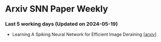 # Arxiv SNN Paper Weekly


 ### **Last 5 working days (Updated on 2024-05-19)** 


- Learning A Spiking Neural Network for Efficient Image Deraining [[arxiv](https://arxiv.org/abs/2405.06277)]

